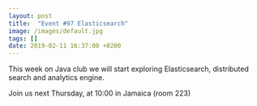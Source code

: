 ```yaml
---
layout: post
title:  "Event #97 Elasticsearch"
image: /images/default.jpg
tags: []
date: 2019-02-11 16:37:00 +0200
---
```


This week on Java club we will start exploring Elasticsearch, distributed search and analytics engine.[]()

Join us next Thursday, at 10:00 in Jamaica (room 223)